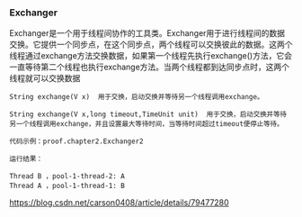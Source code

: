 ### Exchanger


Exchanger是一个用于线程间协作的工具类。Exchanger用于进行线程间的数据交换。它提供一个同步点，在这个同步点，两个线程可以交换彼此的数据。这两个线程通过exchange方法交换数据，如果第一个线程先执行exchange()方法，它会一直等待第二个线程也执行exchange方法。当两个线程都到达同步点时，这两个线程就可以交换数据


```
String exchange(V x)  用于交换，启动交换并等待另一个线程调用exchange。

String exchange(V x,long timeout,TimeUnit unit)  用于交换，启动交换并等待另一个线程调用exchange，并且设置最大等待时间，当等待时间超过timeout便停止等待。
```


```
代码示例：proof.chapter2.Exchanger2

运行结果：

Thread B ，pool-1-thread-2: A
Thread A ，pool-1-thread-1: B

```



https://blog.csdn.net/carson0408/article/details/79477280